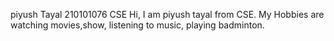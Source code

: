 piyush Tayal
210101076
CSE
Hi, I am piyush tayal from CSE. My Hobbies are watching movies,show, listening to music, playing badminton.
